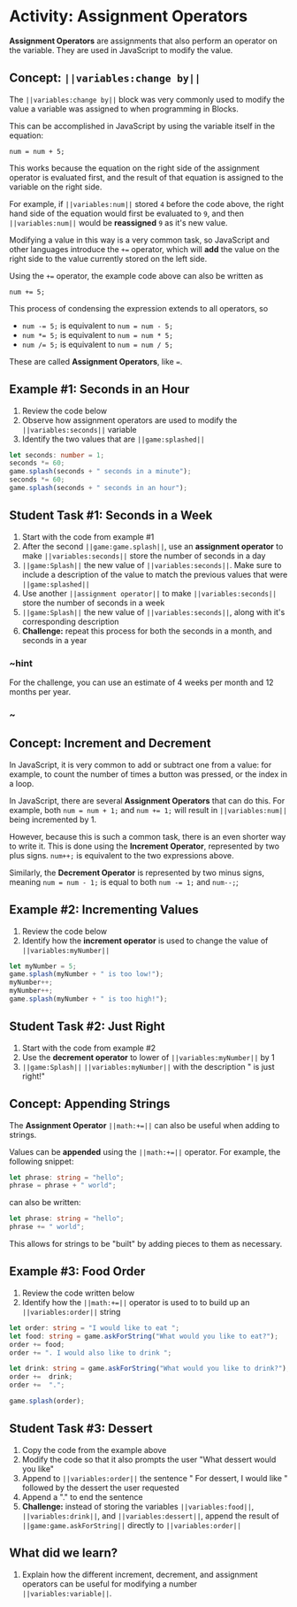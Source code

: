 # Activity: Assignment Operators

**Assignment Operators** are assignments that also perform an operator on the variable. They are used in JavaScript to modify the value.

## Concept: ``||variables:change by||``

The ``||variables:change by||`` block was very commonly used to modify the value a variable was assigned to when programming in Blocks.

This can be accomplished in JavaScript by using the variable itself in the equation:

```typescript-ignore
num = num + 5;
```

This works because the equation on the right side of the assignment operator is evaluated first, and the result of that equation is assigned to the variable on the right side.

For example, if ``||variables:num||`` stored ``4`` before the code above, the right hand side of the equation would first be evaluated to ``9``, and then ``||variables:num||`` would be **reassigned** ``9`` as it's new value.

Modifying a value in this way is a very common task, so JavaScript and other languages introduce the ``+=`` operator, which will **add** the value on the right side to the value currently stored on the left side.

Using the ``+=`` operator, the example code above can also be written as

```typescript-ignore
num += 5;
```

This process of condensing the expression extends to all operators, so

* ``num -= 5;`` is equivalent to ``num = num - 5;``
* ``num *= 5;`` is equivalent to ``num = num * 5;``
* ``num /= 5;`` is equivalent to ``num = num / 5;``

These are called **Assignment Operators**, like ``=``.

## Example #1: Seconds in an Hour

1. Review the code below
2. Observe how assignment operators are used to modify the ``||variables:seconds||`` variable
3. Identify the two values that are ``||game:splashed||``

```typescript
let seconds: number = 1;
seconds *= 60;
game.splash(seconds + " seconds in a minute");
seconds *= 60;
game.splash(seconds + " seconds in an hour");
```

## Student Task #1: Seconds in a Week

1. Start with the code from example #1
2. After the second ``||game:game.splash||``, use an **assignment operator** to make ``||variables:seconds||`` store the number of seconds in a day
3. ``||game:Splash||`` the new value of ``||variables:seconds||``. Make sure to include a description of the value to match the previous values that were ``||game:splashed||``
4. Use another ``||assignment operator||`` to make ``||variables:seconds||`` store the number of seconds in a week
5. ``||game:Splash||`` the new value of ``||variables:seconds||``, along with it's corresponding description
6. **Challenge:** repeat this process for both the seconds in a month, and seconds in a year

### ~hint

For the challenge, you can use an estimate of 4 weeks per month and 12 months per year.

### ~

## Concept: Increment and Decrement

In JavaScript, it is very common to add or subtract one from a value: for example, to count the number of times a button was pressed, or the index in a loop.

In JavaScript, there are several **Assignment Operators** that can do this. For example, both  ``num = num + 1;`` and ``num += 1;`` will result in ``||variables:num||`` being incremented by 1.

However, because this is such a common task, there is an even shorter way to write it. This is done using the **Increment Operator**, represented by two plus signs. ``num++;`` is equivalent to the two expressions above.

Similarly, the **Decrement Operator** is represented by two minus signs, meaning ``num = num - 1;`` is equal to both ``num -= 1;`` and ``num--;``;

## Example #2: Incrementing Values

1. Review the code below
2. Identify how the **increment operator** is used to change the value of ``||variables:myNumber||``

```typescript
let myNumber = 5;
game.splash(myNumber + " is too low!");
myNumber++;
myNumber++;
game.splash(myNumber + " is too high!");
```

## Student Task #2: Just Right

1. Start with the code from example #2
2. Use the **decrement operator** to lower of ``||variables:myNumber||`` by 1
3. ``||game:Splash||`` ``||variables:myNumber||`` with the description " is just right!"

## Concept: Appending Strings

The **Assignment Operator** ``||math:+=||`` can also be useful when adding to strings.

Values can be **appended** using the ``||math:+=||`` operator. For example, the following snippet:

```typescript
let phrase: string = "hello";
phrase = phrase + " world";
```

can also be written:

```typescript
let phrase: string = "hello";
phrase += " world";
```

This allows for strings to be "built" by adding pieces to them as necessary.

## Example #3: Food Order

1. Review the code written below
2. Identify how the ``||math:+=||`` operator is used to to build up an ``||variables:order||`` string

```typescript
let order: string = "I would like to eat ";
let food: string = game.askForString("What would you like to eat?");
order += food;
order += ". I would also like to drink ";

let drink: string = game.askForString("What would you like to drink?");
order +=  drink;
order +=  ".";

game.splash(order);
```

## Student Task #3: Dessert

1. Copy the code from the example above
2. Modify the code so that it also prompts the user "What dessert would you like"
3. Append to ``||variables:order||`` the sentence " For dessert, I would like " followed by the dessert the user requested
4. Append a "." to end the sentence
5. **Challenge:** instead of storing the variables ``||variables:food||``, ``||variables:drink||``, and ``||variables:dessert||``, append the result of ``||game:game.askForString||`` directly to ``||variables:order||``

## What did we learn?

1. Explain how the different increment, decrement, and assignment operators can be useful for modifying a number ``||variables:variable||``.
